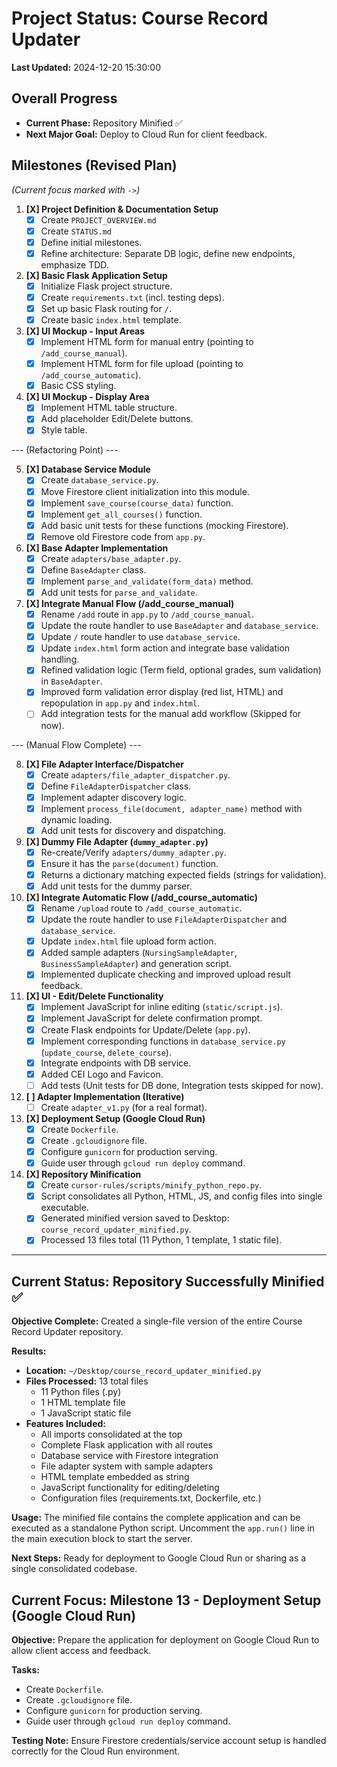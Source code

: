 # Project Status: Course Record Updater

**Last Updated:** 2024-12-20 15:30:00

## Overall Progress

*   **Current Phase:** Repository Minified ✅
*   **Next Major Goal:** Deploy to Cloud Run for client feedback.

## Milestones (Revised Plan)

*(Current focus marked with `->`)*

1.  **[X] Project Definition & Documentation Setup**
    *   [X] Create `PROJECT_OVERVIEW.md`
    *   [X] Create `STATUS.md`
    *   [X] Define initial milestones.
    *   [X] Refine architecture: Separate DB logic, define new endpoints, emphasize TDD.
2.  **[X] Basic Flask Application Setup**
    *   [X] Initialize Flask project structure.
    *   [X] Create `requirements.txt` (incl. testing deps).
    *   [X] Set up basic Flask routing for `/`.
    *   [X] Create basic `index.html` template.
3.  **[X] UI Mockup - Input Areas**
    *   [X] Implement HTML form for manual entry (pointing to `/add_course_manual`).
    *   [X] Implement HTML form for file upload (pointing to `/add_course_automatic`).
    *   [X] Basic CSS styling.
4.  **[X] UI Mockup - Display Area**
    *   [X] Implement HTML table structure.
    *   [X] Add placeholder Edit/Delete buttons.
    *   [X] Style table.

--- (Refactoring Point) ---

5.  **[X] Database Service Module**
    *   [X] Create `database_service.py`.
    *   [X] Move Firestore client initialization into this module.
    *   [X] Implement `save_course(course_data)` function.
    *   [X] Implement `get_all_courses()` function.
    *   [X] Add basic unit tests for these functions (mocking Firestore).
    *   [X] Remove old Firestore code from `app.py`.
6.  **[X] Base Adapter Implementation**
    *   [X] Create `adapters/base_adapter.py`.
    *   [X] Define `BaseAdapter` class.
    *   [X] Implement `parse_and_validate(form_data)` method.
    *   [X] Add unit tests for `parse_and_validate`.
7.  **[X] Integrate Manual Flow (/add_course_manual)**
    *   [X] Rename `/add` route in `app.py` to `/add_course_manual`.
    *   [X] Update the route handler to use `BaseAdapter` and `database_service`.
    *   [X] Update `/` route handler to use `database_service`.
    *   [X] Update `index.html` form action and integrate base validation handling.
    *   [X] Refined validation logic (Term field, optional grades, sum validation) in `BaseAdapter`.
    *   [X] Improved form validation error display (red list, HTML) and repopulation in `app.py` and `index.html`.
    *   [ ] Add integration tests for the manual add workflow (Skipped for now).

--- (Manual Flow Complete) ---

8.  **[X] File Adapter Interface/Dispatcher**
    *   [X] Create `adapters/file_adapter_dispatcher.py`.
    *   [X] Define `FileAdapterDispatcher` class.
    *   [X] Implement adapter discovery logic.
    *   [X] Implement `process_file(document, adapter_name)` method with dynamic loading.
    *   [X] Add unit tests for discovery and dispatching.
9.  **[X] Dummy File Adapter (`dummy_adapter.py`)**
    *   [X] Re-create/Verify `adapters/dummy_adapter.py`.
    *   [X] Ensure it has the `parse(document)` function.
    *   [X] Returns a dictionary matching expected fields (strings for validation).
    *   [X] Add unit tests for the dummy parser.
10. **[X] Integrate Automatic Flow (/add_course_automatic)**
    *   [X] Rename `/upload` route to `/add_course_automatic`.
    *   [X] Update the route handler to use `FileAdapterDispatcher` and `database_service`.
    *   [X] Update `index.html` file upload form action.
    *   [X] Added sample adapters (`NursingSampleAdapter`, `BusinessSampleAdapter`) and generation script.
    *   [X] Implemented duplicate checking and improved upload result feedback.
11. **[X] UI - Edit/Delete Functionality**
    *   [X] Implement JavaScript for inline editing (`static/script.js`).
    *   [X] Implement JavaScript for delete confirmation prompt.
    *   [X] Create Flask endpoints for Update/Delete (`app.py`).
    *   [X] Implement corresponding functions in `database_service.py` (`update_course`, `delete_course`).
    *   [X] Integrate endpoints with DB service.
    *   [X] Added CEI Logo and Favicon.
    *   [ ] Add tests (Unit tests for DB done, Integration tests skipped for now).
12. **[ ] Adapter Implementation (Iterative)**
    *   [ ] Create `adapter_v1.py` (for a real format).
13. **[X] Deployment Setup (Google Cloud Run)**
    *   [X] Create `Dockerfile`.
    *   [X] Create `.gcloudignore` file.
    *   [X] Configure `gunicorn` for production serving.
    *   [X] Guide user through `gcloud run deploy` command.
14. **[X] Repository Minification** 
    *   [X] Create `cursor-rules/scripts/minify_python_repo.py`.
    *   [X] Script consolidates all Python, HTML, JS, and config files into single executable.
    *   [X] Generated minified version saved to Desktop: `course_record_updater_minified.py`.
    *   [X] Processed 13 files total (11 Python, 1 template, 1 static file).

---

## Current Status: Repository Successfully Minified ✅

**Objective Complete:** Created a single-file version of the entire Course Record Updater repository.

**Results:**
*   **Location:** `~/Desktop/course_record_updater_minified.py`
*   **Files Processed:** 13 total files
    *   11 Python files (.py)
    *   1 HTML template file
    *   1 JavaScript static file
*   **Features Included:**
    *   All imports consolidated at the top
    *   Complete Flask application with all routes
    *   Database service with Firestore integration
    *   File adapter system with sample adapters
    *   HTML template embedded as string
    *   JavaScript functionality for editing/deleting
    *   Configuration files (requirements.txt, Dockerfile, etc.)

**Usage:** The minified file contains the complete application and can be executed as a standalone Python script. Uncomment the `app.run()` line in the main execution block to start the server.

**Next Steps:** Ready for deployment to Google Cloud Run or sharing as a single consolidated codebase.

## Current Focus: Milestone 13 - Deployment Setup (Google Cloud Run)

**Objective:** Prepare the application for deployment on Google Cloud Run to allow client access and feedback.

**Tasks:**
*   Create `Dockerfile`.
*   Create `.gcloudignore` file.
*   Configure `gunicorn` for production serving.
*   Guide user through `gcloud run deploy` command.

**Testing Note:** Ensure Firestore credentials/service account setup is handled correctly for the Cloud Run environment. 